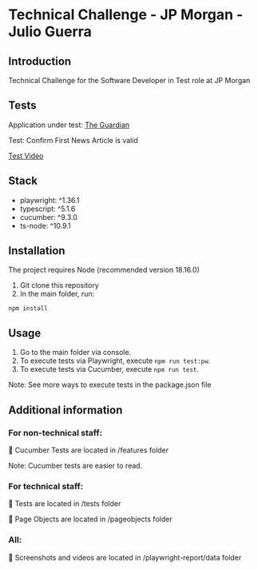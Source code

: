 # Technical Challenge - JP Morgan - Julio Guerra

## Introduction
Technical Challenge for the Software Developer in Test role at JP Morgan

## Tests
Application under test: [The Guardian](https://www.theguardian.com/tone/news)

Test: Confirm First News Article is valid

[Test Video](https://share.cleanshot.com/rmBz0vxl)

## Stack
- playwright: ^1.36.1
- typescript: ^5.1.6
- cucumber: ^9.3.0
- ts-node: ^10.9.1

## Installation
The project requires Node (recommended version 18.16.0)

1. Git clone this repository
2. In the main folder, run:

```
npm install
```

## Usage
1. Go to the main folder via console.
2. To execute tests via Playwright, execute `npm run test:pw`.
3. To execute tests via Cucumber, execute `npm run test`. 

Note: See more ways to execute tests in the package.json file

## Additional information 
### For non-technical staff:

📁 Cucumber Tests are located in /features folder

Note: Cucumber tests are easier to read.


### For technical staff:

📁 Tests are located in /tests folder

📁 Page Objects are located in /pageobjects folder


### All:

📁 Screenshots and videos are located in /playwright-report/data folder
